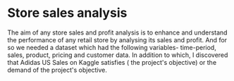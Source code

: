# Store sales analysis
The aim of any store sales and profit analysis is to enhance and understand the performance of any retail store by analysing its sales and profit. And for so we needed a dataset which had the following variables- time-period, sales, product, pricing and customer data. In addition to which, I discovered that Adidas US Sales on Kaggle satisfies ( the project's objective) or  the demand of the project's objective.


